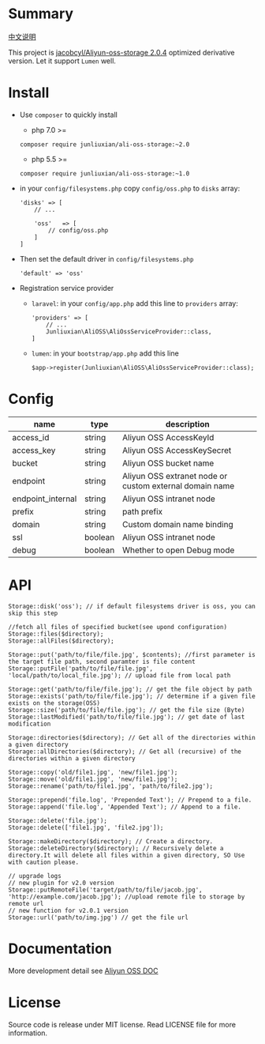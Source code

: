 # Summary
[中文说明](https://github.com/junliuxian/ali-oss-storage/blob/master/README_zh-CN.md)  

This project is [jacobcyl/Aliyun-oss-storage 2.0.4](https://github.com/jacobcyl/Aliyun-oss-storage) optimized derivative version.
Let it support `Lumen` well.  

# Install

- Use `composer` to quickly install
    
    - php 7.0 >=
    ```
    composer require junliuxian/ali-oss-storage:~2.0
   ```
        
    - php 5.5 >= 
    ```
    composer require junliuxian/ali-oss-storage:~1.0
    ```

- in your `config/filesystems.php` copy `config/oss.php` to  `disks` array:

    ```
    'disks' => [
        // ... 
        
        'oss'   => [
            // config/oss.php
        ]
    ]
    ```

- Then set the default driver in `config/filesystems.php`
    ```
    'default' => 'oss'
    ```

- Registration service provider

    - `laravel`: in your `config/app.php` add this line to `providers` array:
    
        ```
        'providers' => [
            // ... 
            Junliuxian\AliOSS\AliOssServiceProvider::class,
        ]
        ```
        
    - `lumen`: in your `bootstrap/app.php` add this line
    
        ```
        $app->register(Junliuxian\AliOSS\AliOssServiceProvider::class);
        ```

# Config
name | type | description
---|---|---
access_id | string | Aliyun OSS AccessKeyId
access_key | string | Aliyun OSS AccessKeySecret
bucket | string | Aliyun OSS bucket name
endpoint | string | Aliyun OSS extranet node or custom external domain name
endpoint_internal | string | Aliyun OSS intranet node
prefix | string | path prefix
domain | string | Custom domain name binding
ssl | boolean | Aliyun OSS intranet node
debug | boolean | Whether to open Debug mode

# API

```
Storage::disk('oss'); // if default filesystems driver is oss, you can skip this step

//fetch all files of specified bucket(see upond configuration)
Storage::files($directory);
Storage::allFiles($directory);

Storage::put('path/to/file/file.jpg', $contents); //first parameter is the target file path, second paramter is file content
Storage::putFile('path/to/file/file.jpg', 'local/path/to/local_file.jpg'); // upload file from local path

Storage::get('path/to/file/file.jpg'); // get the file object by path
Storage::exists('path/to/file/file.jpg'); // determine if a given file exists on the storage(OSS)
Storage::size('path/to/file/file.jpg'); // get the file size (Byte)
Storage::lastModified('path/to/file/file.jpg'); // get date of last modification

Storage::directories($directory); // Get all of the directories within a given directory
Storage::allDirectories($directory); // Get all (recursive) of the directories within a given directory

Storage::copy('old/file1.jpg', 'new/file1.jpg');
Storage::move('old/file1.jpg', 'new/file1.jpg');
Storage::rename('path/to/file1.jpg', 'path/to/file2.jpg');

Storage::prepend('file.log', 'Prepended Text'); // Prepend to a file.
Storage::append('file.log', 'Appended Text'); // Append to a file.

Storage::delete('file.jpg');
Storage::delete(['file1.jpg', 'file2.jpg']);

Storage::makeDirectory($directory); // Create a directory.
Storage::deleteDirectory($directory); // Recursively delete a directory.It will delete all files within a given directory, SO Use with caution please.

// upgrade logs
// new plugin for v2.0 version
Storage::putRemoteFile('target/path/to/file/jacob.jpg', 'http://example.com/jacob.jpg'); //upload remote file to storage by remote url
// new function for v2.0.1 version
Storage::url('path/to/img.jpg') // get the file url
```

# Documentation
More development detail see [Aliyun OSS DOC](https://help.aliyun.com/document_detail/32099.html?spm=5176.doc31981.6.335.eqQ9dM)

# License
Source code is release under MIT license. Read LICENSE file for more information.
